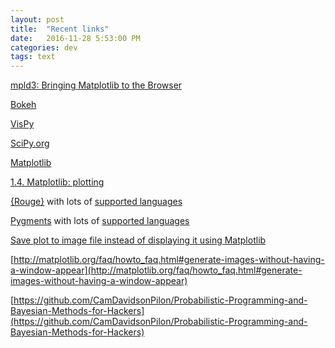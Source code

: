 ```yaml
---
layout: post
title:  "Recent links"
date:   2016-11-28 5:53:00 PM
categories: dev
tags: text
---
```


[mpld3: Bringing Matplotlib to the Browser](https://mpld3.github.io/)

[Bokeh](http://bokeh.pydata.org/en/latest/)

[VisPy](http://vispy.org/)

[SciPy.org](https://www.scipy.org/)

[Matplotlib](http://matplotlib.org/)

[1.4. Matplotlib: plotting](http://www.scipy-lectures.org/intro/matplotlib/matplotlib.html)

[{Rouge}](http://rouge.jneen.net/) with lots of [supported languages](https://github.com/jneen/rouge/wiki/List-of-supported-languages-and-lexers)

[Pygments](http://pygments.org/) with lots of [supported languages](http://pygments.org/docs/lexers/)

[Save plot to image file instead of displaying it using Matplotlib](http://stackoverflow.com/questions/9622163/save-plot-to-image-file-instead-of-displaying-it-using-matplotlib-so-it-can-be)

[http://matplotlib.org/faq/howto_faq.html#generate-images-without-having-a-window-appear](http://matplotlib.org/faq/howto_faq.html#generate-images-without-having-a-window-appear)

[https://github.com/CamDavidsonPilon/Probabilistic-Programming-and-Bayesian-Methods-for-Hackers](https://github.com/CamDavidsonPilon/Probabilistic-Programming-and-Bayesian-Methods-for-Hackers)

